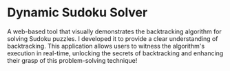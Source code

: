 # Dynamic Sudoku Solver
A web-based tool that visually demonstrates the backtracking algorithm for solving Sudoku puzzles. I developed it to provide a clear understanding of backtracking. This application allows users to witness the algorithm's execution in real-time, unlocking the secrets of backtracking and enhancing their grasp of this problem-solving technique!

